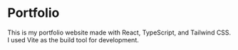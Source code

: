 # Portfolio

This is my portfolio website made with React, TypeScript, and Tailwind CSS. I used Vite as the build tool for development.
